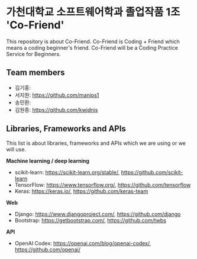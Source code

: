 # 가천대학교 소프트웨어학과 졸업작품 1조 'Co-Friend'
This repository is about Co-Friend. Co-Friend is Coding + Friend which means a coding beginner's friend.
Co-Friend will be a Coding Practice Service for Beginners.

## Team members
* 김기홍: 
* 서지원: https://github.com/manips1
* 송민환: 
* 김원종: https://github.com/kwjdnjs

## Libraries,  Frameworks and APIs
This list is about libraries, frameworks and APIs which we are using or we will use.

**Machine learning / deep learning**
* scikit-learn: https://scikit-learn.org/stable/, https://github.com/scikit-learn
* TensorFlow: https://www.tensorflow.org/, https://github.com/tensorflow
* Keras: https://keras.io/, https://github.com/keras-team

**Web**
* Django: https://www.djangoproject.com/, https://github.com/django
* Bootstrap: https://getbootstrap.com/, https://github.com/twbs

**API**
* OpenAI Codex: https://openai.com/blog/openai-codex/, https://github.com/openai/
